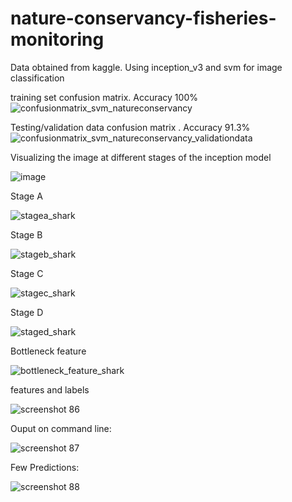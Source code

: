 # nature-conservancy-fisheries-monitoring
Data obtained from kaggle. Using inception_v3 and svm for image classification

training set confusion matrix. Accuracy 100% 
![confusionmatrix_svm_natureconservancy](https://user-images.githubusercontent.com/26388650/29047526-e1507f5a-7b80-11e7-8c72-b0eeef0619cb.png)

Testing/validation data confusion matrix . Accuracy 91.3%
![confusionmatrix_svm_natureconservancy_validationdata](https://user-images.githubusercontent.com/26388650/29047831-872e5f68-7b82-11e7-921a-b8c31ae04386.png)

Visualizing the image at different stages of the inception model



![image](https://user-images.githubusercontent.com/26388650/29048345-ef303bca-7b84-11e7-8f63-d95340555f9f.png)





Stage A



![stagea_shark](https://user-images.githubusercontent.com/26388650/29047936-13e36ea8-7b83-11e7-83dc-5ac89f524910.png)

Stage B



![stageb_shark](https://user-images.githubusercontent.com/26388650/29047957-2802a76e-7b83-11e7-9a8a-8d455d373553.png)

Stage C



![stagec_shark](https://user-images.githubusercontent.com/26388650/29047966-3035b750-7b83-11e7-926d-3e12b99bd226.png)

Stage D


![staged_shark](https://user-images.githubusercontent.com/26388650/29047975-37b240d4-7b83-11e7-9e7d-ab7fe74ba8fd.png)


Bottleneck feature

![bottleneck_feature_shark](https://user-images.githubusercontent.com/26388650/29048002-4e16a14e-7b83-11e7-8021-6ef9d94aa7c5.png)


features and labels 


![screenshot 86](https://user-images.githubusercontent.com/26388650/29048120-f741442c-7b83-11e7-8402-a36c19f53f53.png)



Ouput on command line: 



![screenshot 87](https://user-images.githubusercontent.com/26388650/29048137-0c6db448-7b84-11e7-8e42-faddc0b29416.png)




Few Predictions:

![screenshot 88](https://user-images.githubusercontent.com/26388650/29048158-21e2ee06-7b84-11e7-8ead-01c053385127.png)



